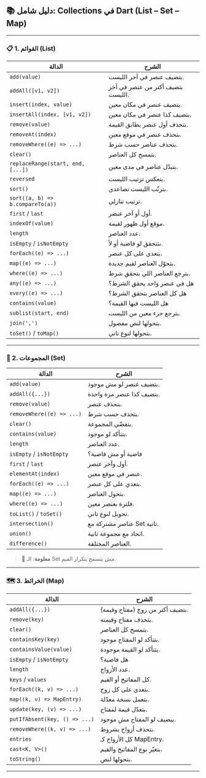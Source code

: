 ## 📚 دليل شامل: Collections في Dart (List – Set – Map)

---

### 📋 1. القوائم (List)

| الدالة                            | الشرح                             |
| --------------------------------- | --------------------------------- |
| `add(value)`                      | بتضيف عنصر في آخر الليست.         |
| `addAll([v1, v2])`                | بتضيف أكتر من عنصر في آخر الليست. |
| `insert(index, value)`            | بتضيف عنصر في مكان معين.          |
| `insertAll(index, [v1, v2])`      | بتضيف كذا عنصر في مكان معين.      |
| `remove(value)`                   | بتحذف أول عنصر يطابق القيمة.      |
| `removeAt(index)`                 | بتحذف عنصر في موقع معين.          |
| `removeWhere((e) => ...)`         | بتحذف عناصر حسب شرط.              |
| `clear()`                         | بتمسح كل العناصر.                 |
| `replaceRange(start, end, [...])` | بتبدّل عناصر في مدى معين.         |
| `reversed`                        | بتعكس ترتيب الليست.               |
| `sort()`                          | بترتّب الليست تصاعدي.             |
| `sort((a, b) => b.compareTo(a))`  | ترتيب تنازلي.                     |
| `first` / `last`                  | أول أو آخر عنصر.                  |
| `indexOf(value)`                  | موقع أول ظهور لقيمة.              |
| `length`                          | عدد العناصر.                      |
| `isEmpty` / `isNotEmpty`          | بتتحقق لو فاضية أو لأ.            |
| `forEach((e) => ...)`             | بتعدي على كل عنصر.                |
| `map((e) => ...)`                 | بتحوّل العناصر لقيم جديدة.        |
| `where((e) => ...)`               | بترجع العناصر اللي بتحقق شرط.     |
| `any((e) => ...)`                 | هل في عنصر واحد يحقق الشرط؟       |
| `every((e) => ...)`               | هل كل العناصر بتحقق الشرط؟        |
| `contains(value)`                 | هل الليست فيها القيمة؟            |
| `sublist(start, end)`             | بترجع جزء معين من الليست.         |
| `join(',')`                       | بتحولها لنص مفصول.                |
| `toSet()` / `toMap()`             | بتحولها لنوع تاني.                |

---

### 🧩 2. المجموعات (Set)

| الدالة                    | الشرح                      |
| ------------------------- | -------------------------- |
| `add(value)`              | بتضيف عنصر لو مش موجود.    |
| `addAll({...})`           | بتضيف كذا عنصر مرة واحدة.  |
| `remove(value)`           | بتحذف عنصر.                |
| `removeWhere((e) => ...)` | بتحذف حسب شرط.             |
| `clear()`                 | بتفضّي المجموعة.           |
| `contains(value)`         | بتتأكد لو موجود.           |
| `length`                  | عدد العناصر.               |
| `isEmpty` / `isNotEmpty`  | فاضية أو مش فاضية؟         |
| `first` / `last`          | أول وآخر عنصر.             |
| `elementAt(index)`        | عنصر في موقع معين.         |
| `forEach((e) => ...)`     | بتعدي على كل عنصر.         |
| `map((e) => ...)`         | بتحول العناصر.             |
| `where((e) => ...)`       | فلترة بعنصر معين.          |
| `toList()` / `toSet()`    | تحويل لنوع تاني.           |
| `intersection()`          | عناصر مشتركة مع Set تانية. |
| `union()`                 | اتحاد مع مجموعة تانية.     |
| `difference()`            | العناصر المختلفة.          |

> 🔸 **معلومة**: الـ Set مش بتسمح بتكرار القيم.

---

### 🗺️ 3. الخرائط (Map)

| الدالة                        | الشرح                            |
| ----------------------------- | -------------------------------- |
| `addAll({...})`               | بتضيف أكتر من زوج (مفتاح وقيمة). |
| `remove(key)`                 | بتحذف مفتاح وقيمته.              |
| `clear()`                     | بتمسح كل العناصر.                |
| `containsKey(key)`            | بتتأكد لو المفتاح موجود.         |
| `containsValue(value)`        | بتتأكد لو القيمة موجودة.         |
| `isEmpty` / `isNotEmpty`      | هل فاضية؟                        |
| `length`                      | عدد الأزواج.                     |
| `keys` / `values`             | كل المفاتيح أو القيم.            |
| `forEach((k, v) => ...)`      | بتعدي على كل زوج.                |
| `map((k, v) => MapEntry)`     | بتعمل نسخة معدّلة.               |
| `update(key, (v) => ...)`     | بتعدّل قيمة لمفتاح.              |
| `putIfAbsent(key, () => ...)` | بيضيف لو المفتاح مش موجود.       |
| `removeWhere((k, v) => ...)`  | بتحذف أزواج بشروط.               |
| `entries`                     | كل الأزواج كـ MapEntry.          |
| `cast<K, V>()`                | بتغيّر نوع المفاتيح والقيم.      |
| `toString()`                  | بتحولها لنص.                     |

---

